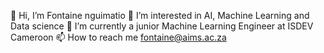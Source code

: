 👋 Hi, I’m Fontaine nguimatio
👀 I’m interested in AI, Machine Learning and Data science
🌱 I’m currently a junior Machine Learning Engineer at ISDEV Cameroon
📫 How to reach me fontaine@aims.ac.za
